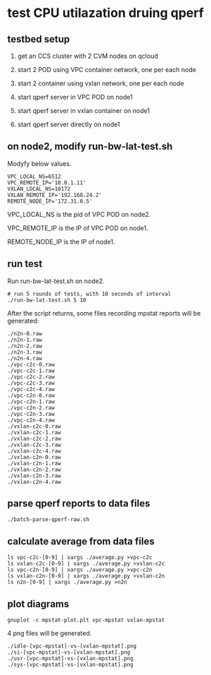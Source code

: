 # test CPU utilazation druing qperf

## testbed setup
1) get an CCS cluster with 2 CVM nodes on qcloud

2) start 2 POD using VPC container network, one per each node

3) start 2 container using vxlan network, one per each node

4) start qperf server in VPC POD on node1

5) start qperf server in vxlan container on node1

6) start qperf server directly on node1

## on node2, modify run-bw-lat-test.sh
Modyfy below values. 

```
VPC_LOCAL_NS=6512
VPC_REMOTE_IP='10.0.1.11'
VXLAN_LOCAL_NS=18172
VXLAN_REMOTE_IP='192.168.24.2'
REMOTE_NODE_IP='172.31.0.5'
```

VPC_LOCAL_NS is the pid of VPC POD on node2. 

VPC_REMOTE_IP is the IP of VPC POD on node1.

REMOTE_NODE_IP is the IP of node1.

## run test

Run run-bw-lat-test.sh on node2.
```
# run 5 rounds of tests, with 10 seconds of interval
./run-bw-lat-test.sh 5 10
```

After the script returns, some files recording mpstat reports will be generated:
```
./n2n-0.raw
./n2n-1.raw
./n2n-2.raw
./n2n-3.raw
./n2n-4.raw
./vpc-c2c-0.raw
./vpc-c2c-1.raw
./vpc-c2c-2.raw
./vpc-c2c-3.raw
./vpc-c2c-4.raw
./vpc-c2n-0.raw
./vpc-c2n-1.raw
./vpc-c2n-2.raw
./vpc-c2n-3.raw
./vpc-c2n-4.raw
./vxlan-c2c-0.raw
./vxlan-c2c-1.raw
./vxlan-c2c-2.raw
./vxlan-c2c-3.raw
./vxlan-c2c-4.raw
./vxlan-c2n-0.raw
./vxlan-c2n-1.raw
./vxlan-c2n-2.raw
./vxlan-c2n-3.raw
./vxlan-c2n-4.raw
```

## parse qperf reports to data files
```
./batch-parse-qperf-raw.sh
```

## calculate average from data files
```
ls vpc-c2c-[0-9] | xargs ./average.py >vpc-c2c
ls vxlan-c2c-[0-9] | xargs ./average.py >vxlan-c2c
ls vpc-c2n-[0-9] | xargs ./average.py >vpc-c2n
ls vxlan-c2n-[0-9] | xargs ./average.py >vxlan-c2n
ls n2n-[0-9] | xargs ./average.py >n2n
```

## plot diagrams
```
gnuplot -c mpstat-plot.plt vpc-mpstat vxlan-mpstat
```

4 png files will be generated.
```
./idle-[vpc-mpstat]-vs-[vxlan-mpstat].png
./si-[vpc-mpstat]-vs-[vxlan-mpstat].png
./usr-[vpc-mpstat]-vs-[vxlan-mpstat].png
./sys-[vpc-mpstat]-vs-[vxlan-mpstat].png
```
